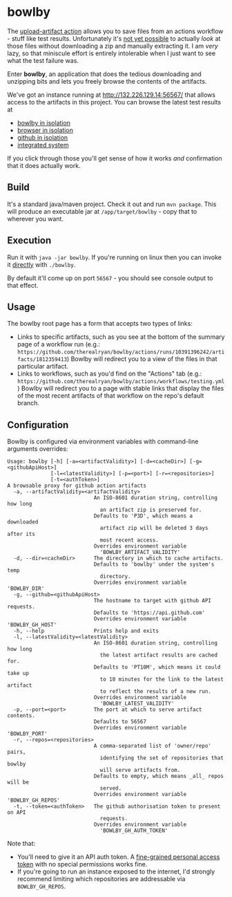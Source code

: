 # bowlby

The [upload-artifact action](https://github.com/actions/upload-artifact) allows you to save files from an actions workflow - stuff like test results.
Unfortunately it's [not yet possible](https://github.com/actions/upload-artifact/issues/14) to actually _look_ at those files without downloading a zip and manually extracting it.
I am _very_ lazy, so that miniscule effort is entirely intolerable when I just want to see what the test failure was.

Enter **bowlby**, an application that does the tedious downloading and unzipping bits and lets you freely browse the contents of the artifacts.

We've got an instance running at http://132.226.129.14:56567/ that allows access to the artifacts in this project.
You can browse the latest test results at
 * [bowlby in isolation](http://132.226.129.14:56567/latest/therealryan/bowlby/testing.yml/flow_execution_reports/app/target/mctf/latest/index.html)
 * [browser in isolation](http://132.226.129.14:56567/latest/therealryan/bowlby/testing.yml/flow_execution_reports/test/target/mctf/browser/latest/index.html)
 * [github in isolation](http://132.226.129.14:56567/latest/therealryan/bowlby/integration.yml/flow_execution_reports/github/latest/index.html)
 * [integrated system](http://132.226.129.14:56567/latest/therealryan/bowlby/integration.yml/flow_execution_reports/e2e/latest/index.html)

If you click through those you'll get sense of how it works _and_ confirmation that it does actually work.

## Build

It's a standard java/maven project. Check it out and run `mvn package`.
This will produce an executable jar at `/app/target/bowlby` - copy that to wherever you want.

## Execution

Run it with `java -jar bowlby`.
If you're running on linux then you can invoke it [directly](https://github.com/brianm/really-executable-jars-maven-plugin) with `./bowlby`.

By default it'll come up on port `56567` - you should see console output to that effect.

## Usage

The bowlby root page has a form that accepts two types of links:
 * Links to specific artifacts, such as you see at the bottom of the summary page of a workflow run (e.g.: `https://github.com/therealryan/bowlby/actions/runs/10391396242/artifacts/1812359413`)
   Bowlby will redirect you to a view of the files in that particular artifact.
 * Links to workflows, such as you'd find on the "Actions" tab (e.g.: `https://github.com/therealryan/bowlby/actions/workflows/testing.yml`)
   Bowlby will redirect you to a page with stable links that display the files of the most recent artifacts of that workflow on the repo's default branch.

## Configuration

Bowlby is configured via environment variables with command-line arguments overrides:

```
Usage: bowlby [-h] [-a=<artifactValidity>] [-d=<cacheDir>] [-g=<githubApiHost>]
              [-l=<latestValidity>] [-p=<port>] [-r=<repositories>]
              [-t=<authToken>]
A browsable proxy for github action artifacts
  -a, --artifactValidity=<artifactValidity>
                            An ISO-8601 duration string, controlling how long
                              an artifact zip is preserved for.
                            Defaults to 'P3D', which means a downloaded
                              artifact zip will be deleted 3 days after its
                              most recent access.
                            Overrides environment variable
                              'BOWLBY_ARTIFACT_VALIDITY'
  -d, --dir=<cacheDir>      The directory in which to cache artifacts.
                            Defaults to 'bowlby' under the system's temp
                              directory.
                            Overrides environment variable 'BOWLBY_DIR'
  -g, --github=<githubApiHost>
                            The hostname to target with github API requests.
                            Defaults to 'https://api.github.com'
                            Overrides environment variable 'BOWLBY_GH_HOST'
  -h, --help                Prints help and exits
  -l, --latestValidity=<latestValidity>
                            An ISO-8601 duration string, controlling how long
                              the latest artifact results are cached for.
                            Defaults to 'PT10M', which means it could take up
                              to 10 minutes for the link to the latest artifact
                              to reflect the results of a new run.
                            Overrides environment variable
                              'BOWLBY_LATEST_VALIDITY'
  -p, --port=<port>         The port at which to serve artifact contents.
                            Defaults to 56567
                            Overrides environment variable 'BOWLBY_PORT'
  -r, --repos=<repositories>
                            A comma-separated list of 'owner/repo' pairs,
                              identifying the set of repositories that bowlby
                              will serve artifacts from.
                            Defaults to empty, which means _all_ repos will be
                              served.
                            Overrides environment variable 'BOWLBY_GH_REPOS'
  -t, --token=<authToken>   The github authorisation token to present on API
                              requests.
                            Overrides environment variable
                              'BOWLBY_GH_AUTH_TOKEN'
```

Note that:
 * You'll need to give it an API auth token. A [fine-grained personal access token](https://docs.github.com/en/authentication/keeping-your-account-and-data-secure/managing-your-personal-access-tokens#fine-grained-personal-access-tokens) with no special permissions works fine.
 * If you're going to run an instance exposed to the internet, I'd strongly recommend limiting which repositories are addressable via `BOWLBY_GH_REPOS`.
